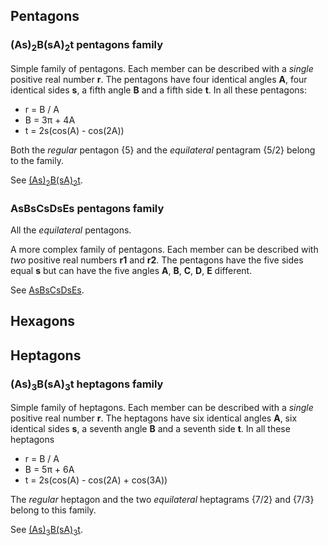 ## Pentagons

### (As)<sub>2</sub>B(sA)<sub>2</sub>t pentagons family

Simple family of pentagons. Each member can be described
with a *single* positive real number **r**.
The pentagons have four identical angles **A**, four identical sides **s**,
a fifth angle **B** and a fifth side **t**. In all these pentagons:

* r = B / A
* B = 3&pi; + 4A
* t = 2s(cos(A) - cos(2A))

Both the *regular* pentagon {5} and the *equilateral* pentagram {5/2} 
belong to the family.

See [(As)<sub>2</sub>B(sA)<sub>2</sub>t]((As)2B(sA)2t.html).

### AsBsCsDsEs pentagons family

All the *equilateral* pentagons.

A more complex family of pentagons. Each member can be described with *two* 
positive real numbers **r1** and **r2**.
The pentagons have the five sides equal **s** but can have the five
angles **A**, **B**, **C**, **D**, **E** different.

See [AsBsCsDsEs](AsBsCsDsEs.html).

## Hexagons

## Heptagons

### (As)<sub>3</sub>B(sA)<sub>3</sub>t heptagons family

Simple family of heptagons. Each member can be described
with a *single* positive real number **r**.
The heptagons have six identical angles **A**, six identical sides **s**,
a seventh angle **B** and a seventh side **t**. In all these heptagons

* r = B / A
* B = 5&pi; + 6A
* t = 2s(cos(A) - cos(2A) + cos(3A))

The *regular* heptagon and the two *equilateral* heptagrams {7/2} and {7/3} belong to this family.

See [(As)<sub>3</sub>B(sA)<sub>3</sub>t]((As)3B(sA)3t.html).



